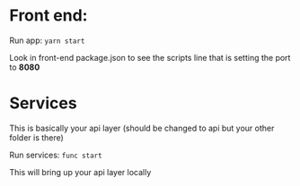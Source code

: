 # Front end:
Run app: ``yarn start ``

Look in front-end package.json to see the scripts line that is setting the port to **8080**

# Services 
This is basically your api layer (should be changed to api but your other folder is there)

Run services: ``func start``

This will bring up your api layer locally


